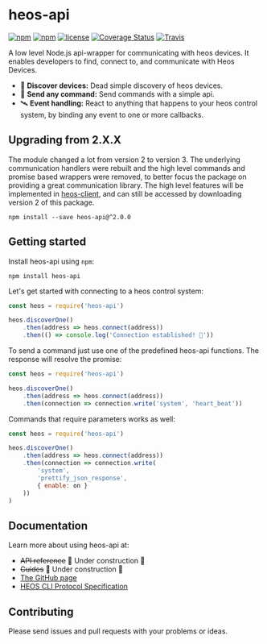 # heos-api

[![npm](https://img.shields.io/npm/v/heos-api.svg?style=flat-square)](https://www.npmjs.com/package/heos-api)
[![npm](https://img.shields.io/npm/dm/heos-api.svg?style=flat-square)](https://www.npmjs.com/package/heos-api)
[![license](https://img.shields.io/github/license/juliuscc/heos-api.svg?style=flat-square)](https://github.com/juliuscc/heos-api/blob/master/LICENSE)
[![Coverage Status](https://img.shields.io/coveralls/github/juliuscc/heos-api.svg?style=flat-square)](https://coveralls.io/github/juliuscc/heos-api?branch=master)
[![Travis](https://img.shields.io/travis/juliuscc/heos-api.svg?style=flat-square)](https://travis-ci.org/juliuscc/heos-api)

A low level Node.js api-wrapper for communicating with heos devices. It enables developers to find, connect to, and communicate with Heos Devices.

-   🔎 **Discover devices:** Dead simple discovery of heos devices.
-   🎯 **Send any command:** Send commands with a simple api.
-   🛰 **Event handling:** React to anything that happens to your heos control system, by binding any event to one or more callbacks.

## Upgrading from 2.X.X

The module changed a lot from version 2 to version 3. The underlying communication handlers were rebuilt and the high level commands and promise based wrappers were removed, to better focus the package on providing a great communication library. The high level features will be implemented in [heos-client](https://www.npmjs.com/package/heos-client), and can still be accessed by downloading version 2 of this package.

```
npm install --save heos-api@^2.0.0
```

## Getting started

Install heos-api using `npm`:

```
npm install heos-api
```

Let's get started with connecting to a heos control system:

```js
const heos = require('heos-api')

heos.discoverOne()
	.then(address => heos.connect(address))
	.then(() => console.log('Connection established! 🌈'))
```

To send a command just use one of the predefined heos-api functions. The response will resolve the promise:

```js
const heos = require('heos-api')

heos.discoverOne()
	.then(address => heos.connect(address))
	.then(connection => connection.write('system', 'heart_beat'))
```

Commands that require parameters works as well:

```js
const heos = require('heos-api')

heos.discoverOne()
	.then(address => heos.connect(address))
	.then(connection => connection.write(
		'system',
		'prettify_json_response',
		{ enable: on }
	))
)
```

## Documentation

Learn more about using heos-api at:

-   ~~API reference~~ 🚧 Under construction 🚧
-   ~~Guides~~ 🚧 Under construction 🚧
-   [The GitHub page](https://github.com/juliuscc/heos-api)
-   [HEOS CLI Protocol Specification](http://rn.dmglobal.com/euheos/HEOS_CLI_ProtocolSpecification.pdf)

## Contributing

Please send issues and pull requests with your problems or ideas.
